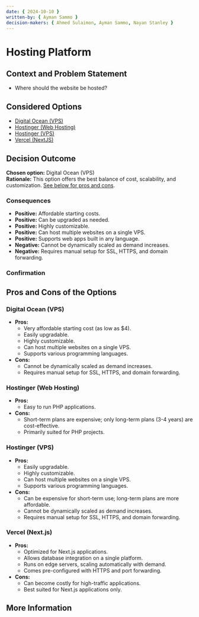 ```yaml
---
date: { 2024-10-10 }
written-by: { Ayman Sammo }
decision-makers: { Ahmed Sulaimon, Ayman Sammo, Nayan Stanley }
---
```


# Hosting Platform

## Context and Problem Statement

- Where should the website be hosted?

## Considered Options

- [Digital Ocean (VPS)](#digital-ocean-vps)
- [Hostinger (Web Hosting)](#hostinger-web-hosting)
- [Hostinger (VPS)](#hostinger-vps)
- [Vercel (NextJS)](#vercel)

<!-- Look at cloud options AWS/Azure-->

## Decision Outcome

**Chosen option:** Digital Ocean (VPS)  
**Rationale:** This option offers the best balance of cost, scalability, and customization. [See below for pros and cons](#pros-cons).

### Consequences

- **Positive:** Affordable starting costs.
- **Positive:** Can be upgraded as needed.
- **Positive:** Highly customizable.
- **Positive:** Can host multiple websites on a single VPS.
- **Positive:** Supports web apps built in any language.
- **Negative:** Cannot be dynamically scaled as demand increases.
- **Negative:** Requires manual setup for SSL, HTTPS, and domain forwarding.

### Confirmation

<!-- Is this valid option for the project & why -->

<a name="pros-cons"></a>

## Pros and Cons of the Options

<a name="digital-ocean-vps"></a>

### Digital Ocean (VPS)

- **Pros:**
  - Very affordable starting cost (as low as $4).
  - Easily upgradable.
  - Highly customizable.
  - Can host multiple websites on a single VPS.
  - Supports various programming languages.
- **Cons:**
  - Cannot be dynamically scaled as demand increases.
  - Requires manual setup for SSL, HTTPS, and domain forwarding.

<a name="hostinger-web-hosting"></a>

### Hostinger (Web Hosting)

- **Pros:**
  - Easy to run PHP applications.
- **Cons:**
  - Short-term plans are expensive; only long-term plans (3-4 years) are cost-effective.
  - Primarily suited for PHP projects.

<a name="hostinger-vps"></a>

### Hostinger (VPS)

- **Pros:**
  - Easily upgradable.
  - Highly customizable.
  - Can host multiple websites on a single VPS.
  - Supports various programming languages.
- **Cons:**
  - Can be expensive for short-term use; long-term plans are more affordable.
  - Cannot be dynamically scaled as demand increases.
  - Requires manual setup for SSL, HTTPS, and domain forwarding.

<a name="vercel"></a>

### Vercel (Next.js)

- **Pros:**
  - Optimized for Next.js applications.
  - Allows database integration on a single platform.
  - Runs on edge servers, scaling automatically with demand.
  - Comes pre-configured with HTTPS and port forwarding.
- **Cons:**
  - Can become costly for high-traffic applications.
  - Best suited for Next.js applications only.

## More Information

<!-- How did the team come up with the decision -->
